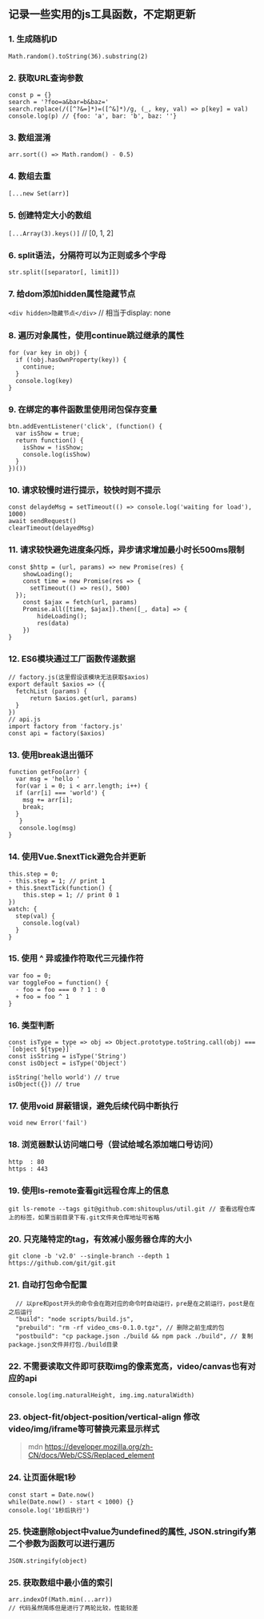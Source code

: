 ## 记录一些实用的js工具函数，不定期更新
  ### 1. 生成随机ID
  ```Math.random().toString(36).substring(2)```
  ### 2. 获取URL查询参数
  ```
  const p = {}
  search = '?foo=a&bar=b&baz='
  search.replace(/([^?&=]*)=([^&]*)/g, (_, key, val) => p[key] = val)
  console.log(p) // {foo: 'a', bar: 'b', baz: ''}
  ```
  ### 3. 数组混淆
  ```arr.sort(() => Math.random() - 0.5)```
  ### 4. 数组去重
  ```[...new Set(arr)]```
  ### 5. 创建特定大小的数组
  ```[...Array(3).keys()]``` // [0, 1, 2]
  ### 6. split语法，分隔符可以为正则或多个字母
  ```str.split([separator[, limit]])```
  ### 7. 给dom添加hidden属性隐藏节点
  ```<div hidden>隐藏节点</div>``` // 相当于display: none
  ### 8. 遍历对象属性，使用continue跳过继承的属性
  ``` 
  for (var key in obj) {
    if (!obj.hasOwnProperty(key)) {
      continue;
    }
    console.log(key)
  }
  ```
  ### 9. 在绑定的事件函数里使用闭包保存变量
  ```
  btn.addEventListener('click', (function() {
    var isShow = true;
    return function() {
      isShow = !isShow;
      console.log(isShow)
    }
  })())
  ```
  ### 10. 请求较慢时进行提示，较快时则不提示
  ```
  const delaydeMsg = setTimeout(() => console.log('waiting for load'), 1000)
  await sendRequest()
  clearTimeout(delayedMsg)
  ```
  ### 11. 请求较快避免进度条闪烁，异步请求增加最小时长500ms限制
  ```
  const $http = (url, params) => new Promise(res) {
	  showLoading();
	  const time = new Promise(res => {
    	setTimeout(() => res(), 500)
  	});
	  const $ajax = fetch(url, params)
	  Promise.all([time, $ajax]).then([_, data] => {
		  hideLoading();
		  res(data)
	  })
  }
  ```
  ### 12. ES6模块通过工厂函数传递数据
  ```
  // factory.js(这里假设该模块无法获取$axios)
  export default $axios => ({
    fetchList (params) {
    	return $axios.get(url, params)
    }
  })
  // api.js
  import factory from 'factory.js'
  const api = factory($axios)
  ```
  ### 13. 使用break退出循环
  ```
  function getFoo(arr) {
    var msg = 'hello '
    for(var i = 0; i < arr.length; i++) {
	if (arr[i] === 'world') {
	  msg += arr[i];
	  break;
	}
     }
     console.log(msg)
  }
  ```
  ### 14. 使用Vue.$nextTick避免合并更新
  ```
  this.step = 0;
  - this.step = 1; // print 1
  + this.$nextTick(function() {
      this.step = 1; // print 0 1
  })
  watch: {
    step(val) {
      console.log(val)
    }
  }
  ```
  ### 15. 使用 ^ 异或操作符取代三元操作符
  ```
  var foo = 0;
  var toggleFoo = function() {
    - foo = foo === 0 ? 1 : 0
    + foo = foo ^ 1
  }
  ```
  ### 16. 类型判断
  ```
  const isType = type => obj => Object.prototype.toString.call(obj) === `[object ${type}]`
  const isString = isType('String')
  const isObject = isType('Object')
  
  isString('hello world') // true
  isObject({}) // true
  ```
  ### 17. 使用void 屏蔽错误，避免后续代码中断执行
  ```
  void new Error('fail')
  ```
  ### 18. 浏览器默认访问端口号（尝试给域名添加端口号访问）
  ```
  http  : 80
  https : 443
  ```
  ### 19. 使用ls-remote查看git远程仓库上的信息
  ```
  git ls-remote --tags git@github.com:shitouplus/util.git // 查看远程仓库上的标签，如果当前目录下有.git文件夹仓库地址可省略
  ```
  ### 20. 只克隆特定的tag，有效减小服务器仓库的大小
  ```
  git clone -b 'v2.0' --single-branch --depth 1 https://github.com/git/git.git
  ```
  ### 21. 自动打包命令配置
  ```
    // 以pre和post开头的命令会在跑对应的命令时自动运行，pre是在之前运行，post是在之后运行
    "build": "node scripts/build.js",
    "prebuild": "rm -rf video_cms-0.1.0.tgz", // 删除之前生成的包
    "postbuild": "cp package.json ./build && npm pack ./build", // 复制package.json文件并打包./build目录
  ```
  ### 22. 不需要读取文件即可获取img的像素宽高，video/canvas也有对应的api
  ```
  console.log(img.naturalHeight, img.img.naturalWidth)
  ```
  ### 23. object-fit/object-position/vertical-align 修改video/img/iframe等可替换元素显示样式
 > mdn https://developer.mozilla.org/zh-CN/docs/Web/CSS/Replaced_element
  ### 24. 让页面休眠1秒
  ```
  const start = Date.now()
  while(Date.now() - start < 1000) {}
  console.log('1秒后执行')	
  ```
  ### 25. 快速删除object中value为undefined的属性, JSON.stringify第二个参数为函数可以进行遍历
  ```
  JSON.stringify(object)
  ```
  ### 25. 获取数组中最小值的索引
  ```
  arr.indexOf(Math.min(...arr))
  // 代码虽然简练但是进行了两轮比较，性能较差
  ```
